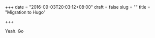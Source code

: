 +++
date = "2016-09-03T20:03:12+08:00"
draft = false
slug = ""
title = "Migration to Hugo"

+++

Yeah. Go


